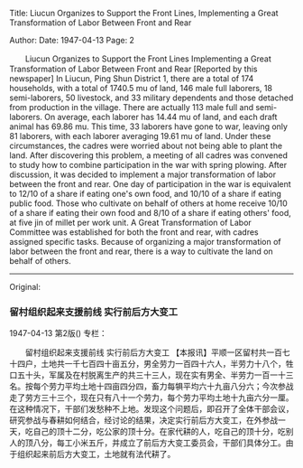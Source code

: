 Title: Liucun Organizes to Support the Front Lines, Implementing a Great Transformation of Labor Between Front and Rear

Author:
Date: 1947-04-13
Page: 2

　　Liucun Organizes to Support the Front Lines
    Implementing a Great Transformation of Labor Between Front and Rear
    [Reported by this newspaper] In Liucun, Ping Shun District 1, there are a total of 174 households, with a total of 1740.5 mu of land, 146 male full laborers, 18 semi-laborers, 50 livestock, and 33 military dependents and those detached from production in the village. There are actually 113 male full and semi-laborers. On average, each laborer has 14.44 mu of land, and each draft animal has 69.86 mu. This time, 33 laborers have gone to war, leaving only 81 laborers, with each laborer averaging 19.61 mu of land. Under these circumstances, the cadres were worried about not being able to plant the land. After discovering this problem, a meeting of all cadres was convened to study how to combine participation in the war with spring plowing. After discussion, it was decided to implement a major transformation of labor between the front and rear. One day of participation in the war is equivalent to 12/10 of a share if eating one's own food, and 10/10 of a share if eating public food. Those who cultivate on behalf of others at home receive 10/10 of a share if eating their own food and 8/10 of a share if eating others' food, at five jin of millet per work unit. A Great Transformation of Labor Committee was established for both the front and rear, with cadres assigned specific tasks. Because of organizing a major transformation of labor between the front and rear, there is a way to cultivate the land on behalf of others.



<hr /> 

Original: 


### 留村组织起来支援前线  实行前后方大变工

1947-04-13
第2版()
专栏：

　　留村组织起来支援前线
    实行前后方大变工
    【本报讯】平顺一区留村共一百七十四户，土地共一千七百四十亩五分，男全劳力一百四十六人，半劳力十八个，牲口五十头，军属及在村脱离生产的共三十三人，现在实有男全、半劳力一百一十三名。按每个劳力平均土地十四亩四分四，畜力每犋平均六十九亩八分六；今次参战走了劳方三十三个，现在只有八十一个劳力，每个劳力平均土地十九亩六分一厘。在这种情况下，干部们发愁种不上地。发现这个问题后，即召开了全体干部会议，研究参战与春耕如何结合，经讨论的结果，决定实行前后方大变工，在外参战一天，吃自己的顶十二分，吃公家的顶十分。在家代耕的人，吃自己的顶十分，吃别人的顶八分，每工小米五斤，并成立了前后方大变工委员会，干部们具体分工。由于组织起来前后方大变工，土地就有法代耕了。

